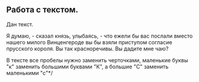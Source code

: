 ## Работа с текстом. 
Дан текст. 

Я думаю, - сказал князь, улыбаясь, - что ежели бы вас послали вместо нашего милого Винценгероде вы бы взяли приступом согласие прусского короля. Вы так красноречивы. Вы дадите мне чаю?

В тексте все пробелы нужно заменить черточками, 
маленькие буквы "к" заменить большими буквами "К", а большие "С" заменить маленькими "с"*/